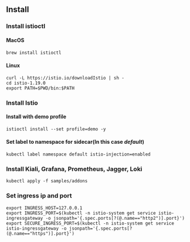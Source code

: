 ## Install

### Install istioctl

#### MacOS

```shell
brew install istioctl
```

#### Linux

```shell
curl -L https://istio.io/downloadIstio | sh -
cd istio-1.19.0
export PATH=$PWD/bin:$PATH
```

### Install Istio

#### Install with demo profile

```shell
istioctl install --set profile=demo -y
```

#### Set label to namespace for sidecar(In this case *default*)

```shell
kubectl label namespace default istio-injection=enabled
```

### Install Kiali, Grafana, Prometheus, Jagger, Loki

```shell
kubectl apply -f samples/addons
```

### Set ingress ip and port

```shell
export INGRESS_HOST=127.0.0.1
export INGRESS_PORT=$(kubectl -n istio-system get service istio-ingressgateway -o jsonpath='{.spec.ports[?(@.name=="http2")].port}')
export SECURE_INGRESS_PORT=$(kubectl -n istio-system get service istio-ingressgateway -o jsonpath='{.spec.ports[?(@.name=="https")].port}')
```